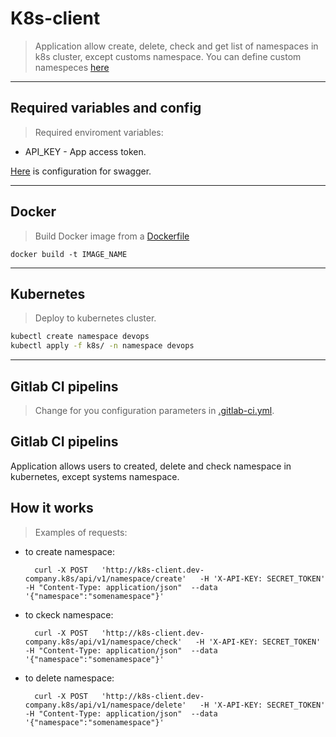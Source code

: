 # K8s-client
> Application allow create, delete, check and get list of namespaces in k8s cluster, except customs namespace.
> You can define custom namespeces [here](https://github.com/7visij7/k8s-client/blob/main/k8s_client/config/__init__.py#L2)

---

## Required variables and config
> Required enviroment variables: 
+ API_KEY - App access token.

[Here](https://github.com/7visij7/k8s-client/blob/main/k8s_client/config/swagger.yaml) is configuration for swagger.

---
## Docker
> Build Docker image from a [Dockerfile](https://github.com/7visij7/k8s-client/blob/main/Dockerfile)
```
docker build -t IMAGE_NAME
```
---

## Kubernetes

> Deploy to kubernetes cluster.
```Bash
kubectl create namespace devops
kubectl apply -f k8s/ -n namespace devops
```
---

## Gitlab CI pipelins

>  Change for you configuration parameters in [.gitlab-ci.yml](https://github.com/7visij7/k8s-client/blob/main/.gitlab-ci.yml).


## Gitlab CI pipelins
Application allows users to created, delete and check namespace in kubernetes, except systems namespace.

## How it works

> Examples of requests:
+ to create namespace:
  
        curl -X POST   'http://k8s-client.dev-company.k8s/api/v1/namespace/create'   -H 'X-API-KEY: SECRET_TOKEN'  -H "Content-Type: application/json"  --data '{"namespace":"somenamespace"}'
     

+ to ckeck namespace:

        curl -X POST   'http://k8s-client.dev-company.k8s/api/v1/namespace/check'   -H 'X-API-KEY: SECRET_TOKEN'  -H "Content-Type: application/json"  --data '{"namespace":"somenamespace"}'

+ to delete namespace:

        curl -X POST   'http://k8s-client.dev-company.k8s/api/v1/namespace/delete'   -H 'X-API-KEY: SECRET_TOKEN'  -H "Content-Type: application/json"  --data '{"namespace":"somenamespace"}'

